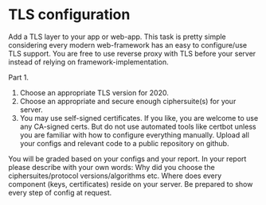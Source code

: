 # TLS configuration

Add a TLS layer to your app or web-app. This task is pretty simple considering every modern web-framework has an easy to configure/use TLS support. You are free to use reverse proxy with TLS before your server instead of relying on framework-implementation.

Part 1.
1. Choose an appropriate TLS version for 2020.
2. Choose an appropriate and secure enough ciphersuite(s) for your server.
3. You may use self-signed certificates. If you like, you are welcome to use any CA-signed certs. But do not use automated tools like certbot unless you are familiar with how to configure everything manually. Upload all your configs and relevant code to a public repository on github.

You will be graded based on your configs and your report. In your report please describe with your own words:
Why did you choose the ciphersuites/protocol versions/algorithms etc.
Where does every component (keys, certificates) reside on your server.
Be prepared to show every step of config at request.
